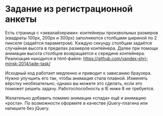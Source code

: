 Задание из регистрационной анкеты
===

Есть страница с «эквалайзерами»: контейнеры произвольных размеров (квадраты 100px, 200px и 300px) заполняются столбцами шириной по 2 пикселя (задаётся параметром). Каждую секунду столбцам задаётся случайная высота в пределах размеров контейнера. Далее при помощи анимации высота столбцов возвращается к середине контейнера. Реализация находится в html-файле: https://github.com/yandex-shri-minsk-2014/jade-task/

Исходный код работает медленно и приводит к зависанию браузера. Нужно улучшить его так, чтобы анимация стала плавной. Изменять вёрстку необязательно, однако вы можете это сделать, если это поможет решить задачу. Работоспособность в IE ниже 8 не требуется. 

Желательно добавить помимо анимации «спада» ещё и анимацию «роста». По возможности оформите в качестве jQuery-плагина или напишите без jQuery.